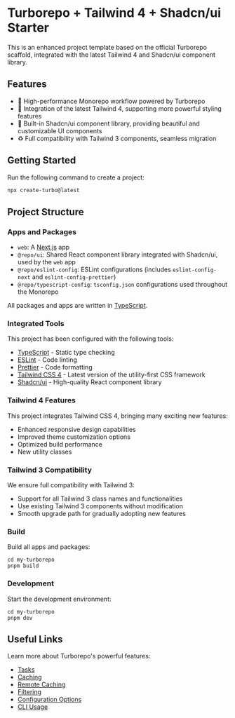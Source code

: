 # Turborepo + Tailwind 4 + Shadcn/ui Starter

This is an enhanced project template based on the official Turborepo scaffold, integrated with the latest Tailwind 4 and Shadcn/ui component library.

## Features

- 🚀 High-performance Monorepo workflow powered by Turborepo
- 💎 Integration of the latest Tailwind 4, supporting more powerful styling features
- 🎨 Built-in Shadcn/ui component library, providing beautiful and customizable UI components
- ♻️ Full compatibility with Tailwind 3 components, seamless migration

## Getting Started

Run the following command to create a project:

```sh
npx create-turbo@latest
```

## Project Structure

### Apps and Packages

- `web`: A [Next.js](https://nextjs.org/) app
- `@repo/ui`: Shared React component library integrated with Shadcn/ui, used by the `web` app
- `@repo/eslint-config`: ESLint configurations (includes `eslint-config-next` and `eslint-config-prettier`)
- `@repo/typescript-config`: `tsconfig.json` configurations used throughout the Monorepo

All packages and apps are written in [TypeScript](https://www.typescriptlang.org/).

### Integrated Tools

This project has been configured with the following tools:

- [TypeScript](https://www.typescriptlang.org/) - Static type checking
- [ESLint](https://eslint.org/) - Code linting
- [Prettier](https://prettier.io) - Code formatting
- [Tailwind CSS 4](https://tailwindcss.com) - Latest version of the utility-first CSS framework
- [Shadcn/ui](https://ui.shadcn.com) - High-quality React component library

### Tailwind 4 Features

This project integrates Tailwind CSS 4, bringing many exciting new features:

- Enhanced responsive design capabilities
- Improved theme customization options
- Optimized build performance
- New utility classes

### Tailwind 3 Compatibility

We ensure full compatibility with Tailwind 3:

- Support for all Tailwind 3 class names and functionalities
- Use existing Tailwind 3 components without modification
- Smooth upgrade path for gradually adopting new features

### Build

Build all apps and packages:

```
cd my-turborepo
pnpm build
```

### Development

Start the development environment:

```
cd my-turborepo
pnpm dev
```

## Useful Links

Learn more about Turborepo's powerful features:

- [Tasks](https://turbo.build/repo/docs/core-concepts/monorepos/running-tasks)
- [Caching](https://turbo.build/repo/docs/core-concepts/caching)
- [Remote Caching](https://turbo.build/repo/docs/core-concepts/remote-caching)
- [Filtering](https://turbo.build/repo/docs/core-concepts/monorepos/filtering)
- [Configuration Options](https://turbo.build/repo/docs/reference/configuration)
- [CLI Usage](https://turbo.build/repo/docs/reference/command-line-reference)